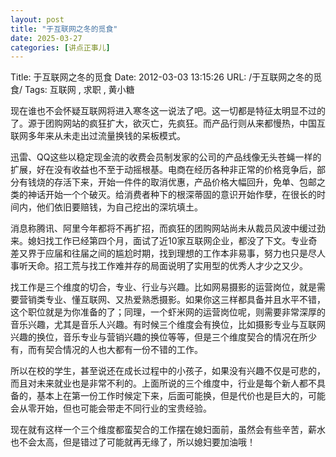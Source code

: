 ```yaml
---
layout: post
title: "于互联网之冬的觅食"
date: 2025-03-27
categories: [讲点正事儿]
---
```


Title: 于互联网之冬的觅食
Date: 2012-03-03 13:15:26
URL: /于互联网之冬的觅食/
Tags: 互联网 , 求职 , 黄小糖

现在谁也不会怀疑互联网将进入寒冬这一说法了吧。这一切都是特征太明显不过的了。源于团购网站的疯狂扩大，欲灭亡，先疯狂。而产品行则从来都慢热，中国互联网多年来从未走出过流量换钱的呆板模式。

迅雷、QQ这些以稳定现金流的收费会员制发家的公司的产品线像无头苍蝇一样的扩展，好在没有收益也不至于动摇根基。电商在经历各种非正常的价格竞争后，部分有钱烧的存活下来，开始一件件的取消优惠，产品价格大幅回升，免单、包邮之类的神话开始一个个破灭。给消费者种下的根深蒂固的意识开始作孽，在很长的时间内，他们依旧要赔钱，为自己挖出的深坑填土。

消息称腾讯、阿里今年都将不再扩招，而疯狂的团购网站尚未从裁员风波中缓过劲来。媳妇找工作已经第四个月，面试了近10家互联网企业，都没了下文。专业奇差又界于应届和往届之间的尴尬时期，找到理想的工作本非易事，努力也只是尽人事听天命。招工荒与找工作难并存的局面说明了实用型的优秀人才少之又少。

找工作是三个维度的切合，专业、行业与兴趣。比如网易摄影的运营岗位，就是需要营销类专业、懂互联网、又热爱熟悉摄影。如果你这三样都具备并且水平不错，这个职位就是为你准备的了；同理，一个虾米网的运营岗位呢，则需要非常深厚的音乐兴趣，尤其是音乐人兴趣。有时候三个维度会有换位，比如摄影专业与互联网兴趣的换位，音乐专业与营销兴趣的换位等等，但是三个维度契合的情况在所少有，而有契合情况的人也大都有一份不错的工作。

所以在校的学生，甚至说还在成长过程中的小孩子，如果没有兴趣不仅是可悲的，而且对未来就业也是非常不利的。上面所说的三个维度中，行业是每个新人都不具备的，基本上在第一份工作时候定下来，后面可能换，但是代价也是巨大的，可能会从零开始，但也可能会带走不同行业的宝贵经验。

现在就有这样一个三个维度都蛮契合的工作摆在媳妇面前，虽然会有些辛苦，薪水也不会太高，但是错过了可能就再无缘了，所以媳妇要加油哦！